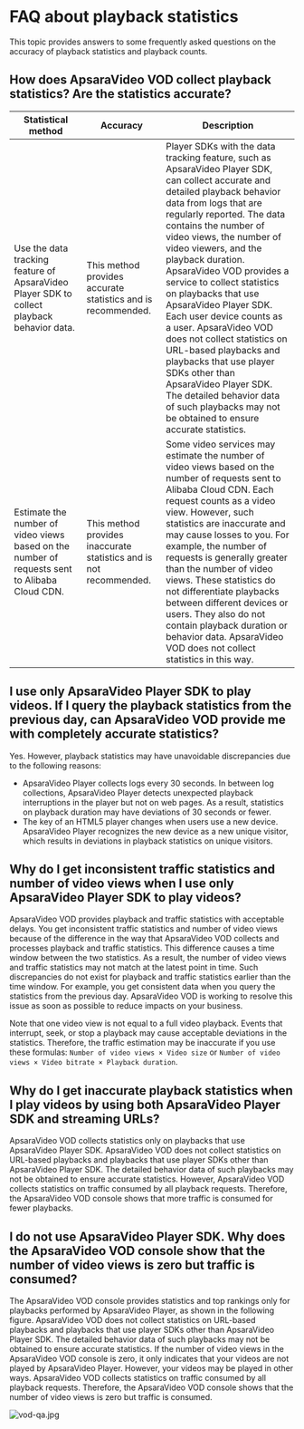 # FAQ about playback statistics

This topic provides answers to some frequently asked questions on the accuracy of playback statistics and playback counts.

## How does ApsaraVideo VOD collect playback statistics? Are the statistics accurate?

|Statistical method|Accuracy|Description|
|------------------|--------|-----------|
|Use the data tracking feature of ApsaraVideo Player SDK to collect playback behavior data.|This method provides accurate statistics and is recommended.|Player SDKs with the data tracking feature, such as ApsaraVideo Player SDK, can collect accurate and detailed playback behavior data from logs that are regularly reported. The data contains the number of video views, the number of video viewers, and the playback duration. ApsaraVideo VOD provides a service to collect statistics on playbacks that use ApsaraVideo Player SDK. Each user device counts as a user. ApsaraVideo VOD does not collect statistics on URL-based playbacks and playbacks that use player SDKs other than ApsaraVideo Player SDK. The detailed behavior data of such playbacks may not be obtained to ensure accurate statistics.|
|Estimate the number of video views based on the number of requests sent to Alibaba Cloud CDN.|This method provides inaccurate statistics and is not recommended.|Some video services may estimate the number of video views based on the number of requests sent to Alibaba Cloud CDN. Each request counts as a video view. However, such statistics are inaccurate and may cause losses to you. For example, the number of requests is generally greater than the number of video views. These statistics do not differentiate playbacks between different devices or users. They also do not contain playback duration or behavior data. ApsaraVideo VOD does not collect statistics in this way.|

## I use only ApsaraVideo Player SDK to play videos. If I query the playback statistics from the previous day, can ApsaraVideo VOD provide me with completely accurate statistics?

Yes. However, playback statistics may have unavoidable discrepancies due to the following reasons:

-   ApsaraVideo Player collects logs every 30 seconds. In between log collections, ApsaraVideo Player detects unexpected playback interruptions in the player but not on web pages. As a result, statistics on playback duration may have deviations of 30 seconds or fewer.
-   The key of an HTML5 player changes when users use a new device. ApsaraVideo Player recognizes the new device as a new unique visitor, which results in deviations in playback statistics on unique visitors.

## Why do I get inconsistent traffic statistics and number of video views when I use only ApsaraVideo Player SDK to play videos?

ApsaraVideo VOD provides playback and traffic statistics with acceptable delays. You get inconsistent traffic statistics and number of video views because of the difference in the way that ApsaraVideo VOD collects and processes playback and traffic statistics. This difference causes a time window between the two statistics. As a result, the number of video views and traffic statistics may not match at the latest point in time. Such discrepancies do not exist for playback and traffic statistics earlier than the time window. For example, you get consistent data when you query the statistics from the previous day. ApsaraVideo VOD is working to resolve this issue as soon as possible to reduce impacts on your business.

Note that one video view is not equal to a full video playback. Events that interrupt, seek, or stop a playback may cause acceptable deviations in the statistics. Therefore, the traffic estimation may be inaccurate if you use these formulas: `Number of video views × Video size` or `Number of video views × Video bitrate × Playback duration`.

## Why do I get inaccurate playback statistics when I play videos by using both ApsaraVideo Player SDK and streaming URLs?

ApsaraVideo VOD collects statistics only on playbacks that use ApsaraVideo Player SDK. ApsaraVideo VOD does not collect statistics on URL-based playbacks and playbacks that use player SDKs other than ApsaraVideo Player SDK. The detailed behavior data of such playbacks may not be obtained to ensure accurate statistics. However, ApsaraVideo VOD collects statistics on traffic consumed by all playback requests. Therefore, the ApsaraVideo VOD console shows that more traffic is consumed for fewer playbacks.

## I do not use ApsaraVideo Player SDK. Why does the ApsaraVideo VOD console show that the number of video views is zero but traffic is consumed?

The ApsaraVideo VOD console provides statistics and top rankings only for playbacks performed by ApsaraVideo Player, as shown in the following figure. ApsaraVideo VOD does not collect statistics on URL-based playbacks and playbacks that use player SDKs other than ApsaraVideo Player SDK. The detailed behavior data of such playbacks may not be obtained to ensure accurate statistics. If the number of video views in the ApsaraVideo VOD console is zero, it only indicates that your videos are not played by ApsaraVideo Player. However, your videos may be played in other ways. ApsaraVideo VOD collects statistics on traffic consumed by all playback requests. Therefore, the ApsaraVideo VOD console shows that the number of video views is zero but traffic is consumed.

![vod-qa.jpg ](https://static-aliyun-doc.oss-accelerate.aliyuncs.com/assets/img/en-US/1516854261/p179099.jpg)

